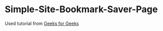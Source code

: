 # Simple-Site-Bookmark-Saver-Page

Used tutorial from [Geeks for Geeks](https://www.geeksforgeeks.org/build-a-site-bookmark-app-with-javascript-by-using-local-storage/)
